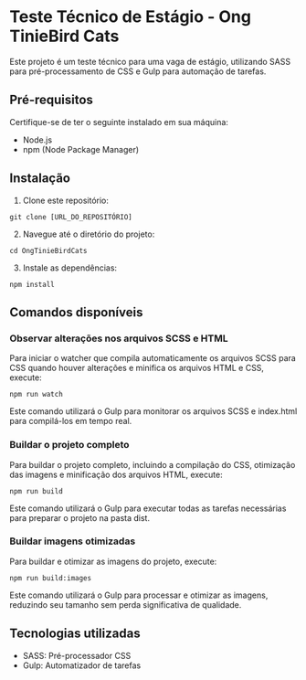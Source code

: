 # Teste Técnico de Estágio - Ong TinieBird Cats

Este projeto é um teste técnico para uma vaga de estágio, utilizando SASS para pré-processamento de CSS e Gulp para automação de tarefas.

## Pré-requisitos

Certifique-se de ter o seguinte instalado em sua máquina:

- Node.js
- npm (Node Package Manager)

## Instalação

1. Clone este repositório:

```git clone [URL_DO_REPOSITÓRIO]```

2. Navegue até o diretório do projeto:

```cd OngTinieBirdCats```

3. Instale as dependências:

```npm install```

## Comandos disponíveis

### Observar alterações nos arquivos SCSS e HTML

Para iniciar o watcher que compila automaticamente os arquivos SCSS para CSS quando houver alterações e minifica os arquivos HTML e CSS, execute:

```npm run watch```

Este comando utilizará o Gulp para monitorar os arquivos SCSS e index.html para compilá-los em tempo real.

### Buildar o projeto completo

Para buildar o projeto completo, incluindo a compilação do CSS, otimização das imagens e minificação dos arquivos HTML, execute:

```npm run build```

Este comando utilizará o Gulp para executar todas as tarefas necessárias para preparar o projeto na pasta dist.

### Buildar imagens otimizadas

Para buildar e otimizar as imagens do projeto, execute:

```npm run build:images```

Este comando utilizará o Gulp para processar e otimizar as imagens, reduzindo seu tamanho sem perda significativa de qualidade.



## Tecnologias utilizadas

- SASS: Pré-processador CSS
- Gulp: Automatizador de tarefas